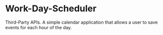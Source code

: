 # Work-Day-Scheduler
Third-Party  APIs. A simple calendar application that allows a user to save events for each hour of the day.
